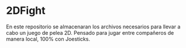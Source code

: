 # 2DFight
En este repositorio se almacenaran los archivos necesarios para llevar a cabo un juego de pelea 2D. Pensado para jugar entre compañeros de manera local, 100% con Joesticks.
